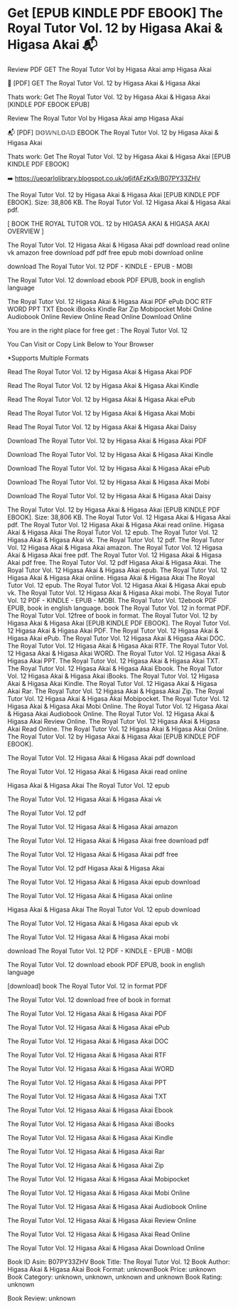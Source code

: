 # Get [EPUB KINDLE PDF EBOOK] The Royal Tutor Vol. 12 by  Higasa Akai &  Higasa Akai 📬
Review PDF GET The Royal Tutor Vol by Higasa Akai amp Higasa Akai

📰 [PDF] GET The Royal Tutor Vol. 12 by Higasa Akai & Higasa Akai

Thats work: Get The Royal Tutor Vol. 12 by Higasa Akai & Higasa Akai [KINDLE PDF EBOOK EPUB]


Review The Royal Tutor Vol by Higasa Akai amp Higasa Akai

📬 [PDF] 𝔻𝕆𝕎ℕ𝕃𝕆𝔸𝔻 EBOOK The Royal Tutor Vol. 12 by Higasa Akai & Higasa Akai

Thats work: Get The Royal Tutor Vol. 12 by Higasa Akai & Higasa Akai [EPUB KINDLE PDF EBOOK]



➡️ https://ueoarlolibrary.blogspot.co.uk/q6ifAFzKx9/B07PY33ZHV



The Royal Tutor Vol. 12 by Higasa Akai & Higasa Akai [EPUB KINDLE PDF EBOOK]. Size: 38,806 KB. The Royal Tutor Vol. 12 Higasa Akai & Higasa Akai pdf.

[ BOOK THE ROYAL TUTOR VOL. 12 by HIGASA AKAI & HIGASA AKAI OVERVIEW ]

The Royal Tutor Vol. 12 Higasa Akai & Higasa Akai pdf download read online vk amazon free download pdf pdf free epub mobi download online

download The Royal Tutor Vol. 12 PDF - KINDLE - EPUB - MOBI

The Royal Tutor Vol. 12 download ebook PDF EPUB, book in english language

The Royal Tutor Vol. 12 Higasa Akai & Higasa Akai PDF ePub DOC RTF WORD PPT TXT Ebook iBooks Kindle Rar Zip Mobipocket Mobi Online Audiobook Online Review Online Read Online Download Online

You are in the right place for free get : The Royal Tutor Vol. 12

You Can Visit or Copy Link Below to Your Browser

*Supports Multiple Formats

Read The Royal Tutor Vol. 12 by Higasa Akai & Higasa Akai PDF

Read The Royal Tutor Vol. 12 by Higasa Akai & Higasa Akai Kindle

Read The Royal Tutor Vol. 12 by Higasa Akai & Higasa Akai ePub

Read The Royal Tutor Vol. 12 by Higasa Akai & Higasa Akai Mobi

Read The Royal Tutor Vol. 12 by Higasa Akai & Higasa Akai Daisy

Download The Royal Tutor Vol. 12 by Higasa Akai & Higasa Akai PDF

Download The Royal Tutor Vol. 12 by Higasa Akai & Higasa Akai Kindle

Download The Royal Tutor Vol. 12 by Higasa Akai & Higasa Akai ePub

Download The Royal Tutor Vol. 12 by Higasa Akai & Higasa Akai Mobi

Download The Royal Tutor Vol. 12 by Higasa Akai & Higasa Akai Daisy

The Royal Tutor Vol. 12 by Higasa Akai & Higasa Akai [EPUB KINDLE PDF EBOOK]. Size: 38,806 KB. The Royal Tutor Vol. 12 Higasa Akai & Higasa Akai pdf. The Royal Tutor Vol. 12 Higasa Akai & Higasa Akai read online. Higasa Akai & Higasa Akai The Royal Tutor Vol. 12 epub. The Royal Tutor Vol. 12 Higasa Akai & Higasa Akai vk. The Royal Tutor Vol. 12 pdf. The Royal Tutor Vol. 12 Higasa Akai & Higasa Akai amazon. The Royal Tutor Vol. 12 Higasa Akai & Higasa Akai free pdf. The Royal Tutor Vol. 12 Higasa Akai & Higasa Akai pdf free. The Royal Tutor Vol. 12 pdf Higasa Akai & Higasa Akai. The Royal Tutor Vol. 12 Higasa Akai & Higasa Akai epub. The Royal Tutor Vol. 12 Higasa Akai & Higasa Akai online. Higasa Akai & Higasa Akai The Royal Tutor Vol. 12 epub. The Royal Tutor Vol. 12 Higasa Akai & Higasa Akai epub vk. The Royal Tutor Vol. 12 Higasa Akai & Higasa Akai mobi. The Royal Tutor Vol. 12 PDF - KINDLE - EPUB - MOBI. The Royal Tutor Vol. 12ebook PDF EPUB, book in english language. book The Royal Tutor Vol. 12 in format PDF. The Royal Tutor Vol. 12free of book in format. The Royal Tutor Vol. 12 by Higasa Akai & Higasa Akai [EPUB KINDLE PDF EBOOK]. The Royal Tutor Vol. 12 Higasa Akai & Higasa Akai PDF. The Royal Tutor Vol. 12 Higasa Akai & Higasa Akai ePub. The Royal Tutor Vol. 12 Higasa Akai & Higasa Akai DOC. The Royal Tutor Vol. 12 Higasa Akai & Higasa Akai RTF. The Royal Tutor Vol. 12 Higasa Akai & Higasa Akai WORD. The Royal Tutor Vol. 12 Higasa Akai & Higasa Akai PPT. The Royal Tutor Vol. 12 Higasa Akai & Higasa Akai TXT. The Royal Tutor Vol. 12 Higasa Akai & Higasa Akai Ebook. The Royal Tutor Vol. 12 Higasa Akai & Higasa Akai iBooks. The Royal Tutor Vol. 12 Higasa Akai & Higasa Akai Kindle. The Royal Tutor Vol. 12 Higasa Akai & Higasa Akai Rar. The Royal Tutor Vol. 12 Higasa Akai & Higasa Akai Zip. The Royal Tutor Vol. 12 Higasa Akai & Higasa Akai Mobipocket. The Royal Tutor Vol. 12 Higasa Akai & Higasa Akai Mobi Online. The Royal Tutor Vol. 12 Higasa Akai & Higasa Akai Audiobook Online. The Royal Tutor Vol. 12 Higasa Akai & Higasa Akai Review Online. The Royal Tutor Vol. 12 Higasa Akai & Higasa Akai Read Online. The Royal Tutor Vol. 12 Higasa Akai & Higasa Akai Online. The Royal Tutor Vol. 12 by Higasa Akai & Higasa Akai [EPUB KINDLE PDF EBOOK].

The Royal Tutor Vol. 12 Higasa Akai & Higasa Akai pdf download

The Royal Tutor Vol. 12 Higasa Akai & Higasa Akai read online

Higasa Akai & Higasa Akai The Royal Tutor Vol. 12 epub

The Royal Tutor Vol. 12 Higasa Akai & Higasa Akai vk

The Royal Tutor Vol. 12 pdf

The Royal Tutor Vol. 12 Higasa Akai & Higasa Akai amazon

The Royal Tutor Vol. 12 Higasa Akai & Higasa Akai free download pdf

The Royal Tutor Vol. 12 Higasa Akai & Higasa Akai pdf free

The Royal Tutor Vol. 12 pdf Higasa Akai & Higasa Akai

The Royal Tutor Vol. 12 Higasa Akai & Higasa Akai epub download

The Royal Tutor Vol. 12 Higasa Akai & Higasa Akai online

Higasa Akai & Higasa Akai The Royal Tutor Vol. 12 epub download

The Royal Tutor Vol. 12 Higasa Akai & Higasa Akai epub vk

The Royal Tutor Vol. 12 Higasa Akai & Higasa Akai mobi

download The Royal Tutor Vol. 12 PDF - KINDLE - EPUB - MOBI

The Royal Tutor Vol. 12 download ebook PDF EPUB, book in english language

[download] book The Royal Tutor Vol. 12 in format PDF

The Royal Tutor Vol. 12 download free of book in format

The Royal Tutor Vol. 12 Higasa Akai & Higasa Akai PDF

The Royal Tutor Vol. 12 Higasa Akai & Higasa Akai ePub

The Royal Tutor Vol. 12 Higasa Akai & Higasa Akai DOC

The Royal Tutor Vol. 12 Higasa Akai & Higasa Akai RTF

The Royal Tutor Vol. 12 Higasa Akai & Higasa Akai WORD

The Royal Tutor Vol. 12 Higasa Akai & Higasa Akai PPT

The Royal Tutor Vol. 12 Higasa Akai & Higasa Akai TXT

The Royal Tutor Vol. 12 Higasa Akai & Higasa Akai Ebook

The Royal Tutor Vol. 12 Higasa Akai & Higasa Akai iBooks

The Royal Tutor Vol. 12 Higasa Akai & Higasa Akai Kindle

The Royal Tutor Vol. 12 Higasa Akai & Higasa Akai Rar

The Royal Tutor Vol. 12 Higasa Akai & Higasa Akai Zip

The Royal Tutor Vol. 12 Higasa Akai & Higasa Akai Mobipocket

The Royal Tutor Vol. 12 Higasa Akai & Higasa Akai Mobi Online

The Royal Tutor Vol. 12 Higasa Akai & Higasa Akai Audiobook Online

The Royal Tutor Vol. 12 Higasa Akai & Higasa Akai Review Online

The Royal Tutor Vol. 12 Higasa Akai & Higasa Akai Read Online

The Royal Tutor Vol. 12 Higasa Akai & Higasa Akai Download Online

Book ID Asin: B07PY33ZHV
Book Title: The Royal Tutor Vol. 12
Book Author: Higasa Akai & Higasa Akai
Book Format: unknownBook Price: unknown
Book Category: unknown, unknown, unknown and unknown
Book Rating: unknown

Book Review: unknown
